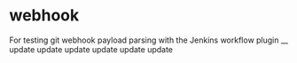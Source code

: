 # webhook

For testing git webhook payload parsing with the Jenkins workflow plugin
__
update
update
update
update
update
update
